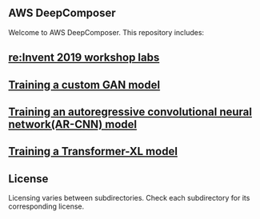 ## AWS DeepComposer

Welcome to AWS DeepComposer. This repository includes:


## [re:Invent 2019 workshop labs](reinvent-labs)

## [Training a custom GAN model](gan)

## [Training an autoregressive convolutional neural network(AR-CNN) model](ar-cnn)

## [Training a Transformer-XL model](transformer-xl)


## License

Licensing varies between subdirectories. Check each subdirectory for its corresponding license.
